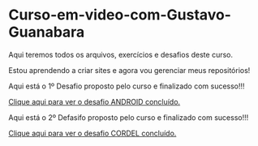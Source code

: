 # Curso-em-video-com-Gustavo-Guanabara
 Aqui teremos todos os arquivos, exercícios e desafios deste curso.

 Estou aprendendo a criar sites e agora vou gerenciar meus repositórios!

Aqui está o 1º Desafio proposto pelo curso e finalizado com sucesso!!! 

<a href="https://leonarddias.github.io/Curso-em-video-com-Gustavo-Guanabara/desafios/modulo-02/d010/Resposta-d010%20ANDROID/index.html" target="_blank">Clique aqui para ver o desafio ANDROID concluído.</a>

Aqui está o 2º Defasifo proposto pelo curso e finalizado com sucesso!!!

<a href="https://leonarddias.github.io/Curso-em-video-com-Gustavo-Guanabara/desafios/modulo-02/d012/Resposta-d012/index.html">Clique aqui para ver o desafio CORDEL concluído.</a>
 